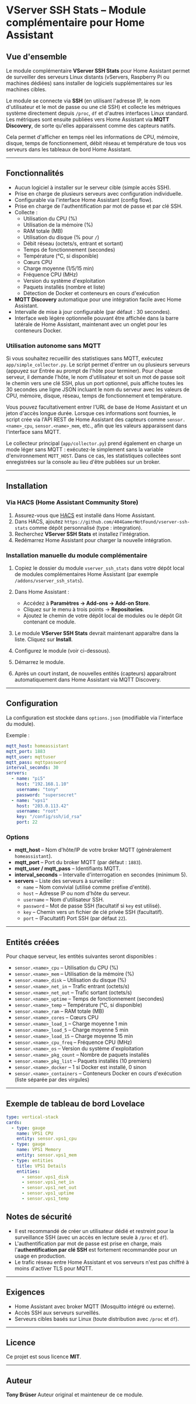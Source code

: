 # VServer SSH Stats – Module complémentaire pour Home Assistant

## Vue d'ensemble
Le module complémentaire **VServer SSH Stats** pour Home Assistant permet de surveiller des serveurs Linux distants (vServers, Raspberry Pi ou machines dédiées) sans installer de logiciels supplémentaires sur les machines cibles.

Le module se connecte via **SSH** (en utilisant l'adresse IP, le nom d'utilisateur et le mot de passe ou une clé SSH) et collecte les métriques système directement depuis `/proc`, `df` et d'autres interfaces Linux standard.
Les métriques sont ensuite publiées vers Home Assistant via **MQTT Discovery**, de sorte qu'elles apparaissent comme des capteurs natifs.

Cela permet d'afficher en temps réel les informations de CPU, mémoire, disque, temps de fonctionnement, débit réseau et température de tous vos serveurs dans les tableaux de bord Home Assistant.

---

## Fonctionnalités
- Aucun logiciel à installer sur le serveur cible (simple accès SSH).
- Prise en charge de plusieurs serveurs avec configuration individuelle.
- Configurable via l'interface Home Assistant (config flow).
- Prise en charge de l'authentification par mot de passe et par clé SSH.
- Collecte :
  - Utilisation du CPU (%)
  - Utilisation de la mémoire (%)
  - RAM totale (MB)
  - Utilisation du disque (% pour `/`)
  - Débit réseau (octets/s, entrant et sortant)
  - Temps de fonctionnement (secondes)
  - Température (°C, si disponible)
  - Cœurs CPU
  - Charge moyenne (1/5/15 min)
  - Fréquence CPU (MHz)
  - Version du système d'exploitation
  - Paquets installés (nombre et liste)
  - Détection de Docker et conteneurs en cours d'exécution
- **MQTT Discovery** automatique pour une intégration facile avec Home Assistant.
- Intervalle de mise à jour configurable (par défaut : 30 secondes).
- Interface web légère optionnelle pouvant être affichée dans la barre latérale de Home Assistant, maintenant avec un onglet pour les conteneurs Docker.

### Utilisation autonome sans MQTT

Si vous souhaitez recueillir des statistiques sans MQTT, exécutez `app/simple_collector.py`. Le script permet d'entrer un ou plusieurs serveurs (appuyez sur Entrée au prompt de l'hôte pour terminer). Pour chaque serveur, il demande l'hôte, le nom d'utilisateur et soit un mot de passe soit le chemin vers une clé SSH, plus un port optionnel, puis affiche toutes les 30 secondes une ligne JSON incluant le nom du serveur avec les valeurs de CPU, mémoire, disque, réseau, temps de fonctionnement et température.

Vous pouvez facultativement entrer l'URL de base de Home Assistant et un jeton d'accès longue durée. Lorsque ces informations sont fournies, le script crée via l'API REST de Home Assistant des capteurs comme `sensor.<name>_cpu`, `sensor.<name>_mem`, etc., afin que les valeurs apparaissent dans l'interface sans MQTT.

Le collecteur principal (`app/collector.py`) prend également en charge un mode léger sans MQTT : exécutez-le simplement sans la variable d'environnement `MQTT_HOST`. Dans ce cas, les statistiques collectées sont enregistrées sur la console au lieu d'être publiées sur un broker.

---

## Installation

### Via HACS (Home Assistant Community Store)
1. Assurez-vous que [HACS](https://hacs.xyz) est installé dans Home Assistant.
2. Dans HACS, ajoutez `https://github.com/404GamerNotFound/vserver-ssh-stats` comme dépôt personnalisé (type : integration).
3. Recherchez **VServer SSH Stats** et installez l'intégration.
4. Redémarrez Home Assistant pour charger la nouvelle intégration.

### Installation manuelle du module complémentaire
1. Copiez le dossier du module `vserver_ssh_stats` dans votre dépôt local de modules complémentaires Home Assistant (par exemple `/addons/vserver_ssh_stats`).

2. Dans Home Assistant :
   - Accédez à **Paramètres → Add-ons → Add-on Store**.
   - Cliquez sur le menu à trois points → **Repositories**.
   - Ajoutez le chemin de votre dépôt local de modules ou le dépôt Git contenant ce module.

3. Le module **VServer SSH Stats** devrait maintenant apparaître dans la liste. Cliquez sur **Install**.

4. Configurez le module (voir ci-dessous).

5. Démarrez le module.

6. Après un court instant, de nouvelles entités (capteurs) apparaîtront automatiquement dans Home Assistant via MQTT Discovery.

---

## Configuration

La configuration est stockée dans `options.json` (modifiable via l'interface du module).

Exemple :

```yaml
mqtt_host: homeassistant
mqtt_port: 1883
mqtt_user: mqttuser
mqtt_pass: mqttpassword
interval_seconds: 30
servers:
  - name: "pi5"
    host: "192.168.1.10"
    username: "tony"
    password: "supersecret"
  - name: "vps1"
    host: "203.0.113.42"
    username: "root"
    key: "/config/ssh/id_rsa"
    port: 22
```

### Options
- **mqtt_host** – Nom d'hôte/IP de votre broker MQTT (généralement `homeassistant`).
- **mqtt_port** – Port du broker MQTT (par défaut : `1883`).
- **mqtt_user / mqtt_pass** – Identifiants MQTT.
- **interval_seconds** – Intervalle d'interrogation en secondes (minimum 5).
- **servers** – Liste des serveurs à surveiller :
  - `name` – Nom convivial (utilisé comme préfixe d'entité).
  - `host` – Adresse IP ou nom d'hôte du serveur.
  - `username` – Nom d'utilisateur SSH.
  - `password` – Mot de passe SSH (facultatif si `key` est utilisé).
  - `key` – Chemin vers un fichier de clé privée SSH (facultatif).
  - `port` – (Facultatif) Port SSH (par défaut `22`).

---

## Entités créées

Pour chaque serveur, les entités suivantes seront disponibles :

- `sensor.<name>_cpu` – Utilisation du CPU (%)
- `sensor.<name>_mem` – Utilisation de la mémoire (%)
- `sensor.<name>_disk` – Utilisation du disque (%)
- `sensor.<name>_net_in` – Trafic entrant (octets/s)
- `sensor.<name>_net_out` – Trafic sortant (octets/s)
- `sensor.<name>_uptime` – Temps de fonctionnement (secondes)
- `sensor.<name>_temp` – Température (°C, si disponible)
- `sensor.<name>_ram` – RAM totale (MB)
- `sensor.<name>_cores` – Cœurs CPU
- `sensor.<name>_load_1` – Charge moyenne 1 min
- `sensor.<name>_load_5` – Charge moyenne 5 min
- `sensor.<name>_load_15` – Charge moyenne 15 min
- `sensor.<name>_cpu_freq` – Fréquence CPU (MHz)
- `sensor.<name>_os` – Version du système d'exploitation
- `sensor.<name>_pkg_count` – Nombre de paquets installés
- `sensor.<name>_pkg_list` – Paquets installés (10 premiers)
- `sensor.<name>_docker` – 1 si Docker est installé, 0 sinon
- `sensor.<name>_containers` – Conteneurs Docker en cours d'exécution (liste séparée par des virgules)

---

## Exemple de tableau de bord Lovelace

```yaml
type: vertical-stack
cards:
  - type: gauge
    name: VPS1 CPU
    entity: sensor.vps1_cpu
  - type: gauge
    name: VPS1 Memory
    entity: sensor.vps1_mem
  - type: entities
    title: VPS1 Details
    entities:
      - sensor.vps1_disk
      - sensor.vps1_net_in
      - sensor.vps1_net_out
      - sensor.vps1_uptime
      - sensor.vps1_temp
```

## Notes de sécurité
- Il est recommandé de créer un utilisateur dédié et restreint pour la surveillance SSH (avec un accès en lecture seule à `/proc` et `df`).
- L'authentification par mot de passe est prise en charge, mais l'**authentification par clé SSH** est fortement recommandée pour un usage en production.
- Le trafic réseau entre Home Assistant et vos serveurs n'est pas chiffré à moins d'activer TLS pour MQTT.

---

## Exigences
- Home Assistant avec broker MQTT (Mosquitto intégré ou externe).
- Accès SSH aux serveurs surveillés.
- Serveurs cibles basés sur Linux (toute distribution avec `/proc` et `df`).

---

## Licence
Ce projet est sous licence **MIT**.

---

## Auteur
**Tony Brüser**
Auteur original et mainteneur de ce module.
